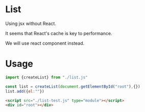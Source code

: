 # List

Using jsx without React.

It seems that React's cache is key to performance.

We will use react component instead.

# Usage
```js
import {createList} from "./list.js"

const list = createList(document.getElementById("root"),{})
list.add({el:""})

```

```html
<script src="./list-test.js" type="module"></script>
<div id="root"></div>
```

